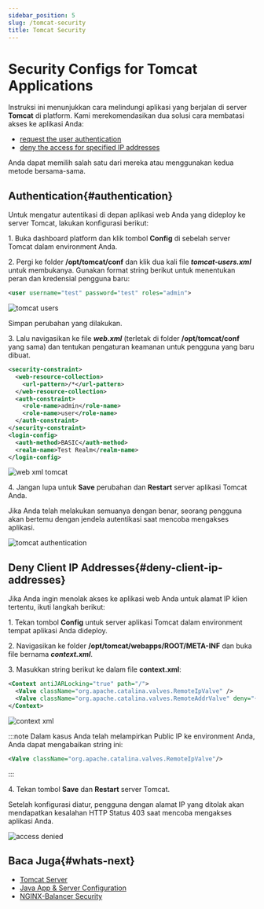 ```yaml
---
sidebar_position: 5
slug: /tomcat-security
title: Tomcat Security
---
```


# Security Configs for Tomcat Applications

Instruksi ini menunjukkan cara melindungi aplikasi yang berjalan di server **Tomcat** di platform. Kami merekomendasikan dua solusi cara membatasi akses ke aplikasi Anda:

  * [request the user authentication](<https://docs.dewacloud.com/docs/#authentication>)
  * [deny the access for specified IP addresses](<https://docs.dewacloud.com/docs/#deny-client-ip-addresses>)

Anda dapat memilih salah satu dari mereka atau menggunakan kedua metode bersama-sama.

## Authentication{#authentication}

Untuk mengatur autentikasi di depan aplikasi web Anda yang dideploy ke server Tomcat, lakukan konfigurasi berikut:

1\. Buka dashboard platform dan klik tombol **Config** di sebelah server Tomcat dalam environment Anda.

2\. Pergi ke folder **/opt/tomcat/conf** dan klik dua kali file _**tomcat-users.xml**_ untuk membukanya. Gunakan format string berikut untuk menentukan peran dan kredensial pengguna baru:

```xml
<user username="test" password="test" roles="admin">
```

![tomcat users](#)

Simpan perubahan yang dilakukan.

3\. Lalu navigasikan ke file _**web.xml**_ (terletak di folder **/opt/tomcat/conf** yang sama) dan tentukan pengaturan keamanan untuk pengguna yang baru dibuat.

```xml
<security-constraint> 
  <web-resource-collection>   
    <url-pattern>/*</url-pattern> 
  </web-resource-collection> 
  <auth-constraint>   
    <role-name>admin</role-name>   
    <role-name>user</role-name> 
  </auth-constraint> 
</security-constraint> 
<login-config> 
  <auth-method>BASIC</auth-method> 
  <realm-name>Test Realm</realm-name> 
</login-config> 
```

![web xml tomcat](#)

4\. Jangan lupa untuk **Save** perubahan dan **Restart** server aplikasi Tomcat Anda.

Jika Anda telah melakukan semuanya dengan benar, seorang pengguna akan bertemu dengan jendela autentikasi saat mencoba mengakses aplikasi.

![tomcat authentication](#)

## Deny Client IP Addresses{#deny-client-ip-addresses}

Jika Anda ingin menolak akses ke aplikasi web Anda untuk alamat IP klien tertentu, ikuti langkah berikut:

1\. Tekan tombol **Config** untuk server aplikasi Tomcat dalam environment tempat aplikasi Anda dideploy.

2\. Navigasikan ke folder **/opt/tomcat/webapps/ROOT/META-INF** dan buka file bernama _**context.xml**_.

3\. Masukkan string berikut ke dalam file **context.xml**:

```xml
<Context antiJARLocking="true" path="/">     
  <Valve className="org.apache.catalina.valves.RemoteIpValve" />     
  <Valve className="org.apache.catalina.valves.RemoteAddrValve" deny="{IP_address}" /> 
</Context> 
```

![context xml](#)

:::note 
Dalam kasus Anda telah melampirkan Public IP ke environment Anda, Anda dapat mengabaikan string ini: 
```xml
<Valve className="org.apache.catalina.valves.RemoteIpValve"/>
```
:::

4\. Tekan tombol **Save** dan **Restart** server Tomcat.

Setelah konfigurasi diatur, pengguna dengan alamat IP yang ditolak akan mendapatkan kesalahan HTTP Status 403 saat mencoba mengakses aplikasi Anda.

![access denied](#)

## Baca Juga{#whats-next}

  * [Tomcat Server](<https://docs.dewacloud.com/docs/tomcat/>)
  * [Java App & Server Configuration](<https://docs.dewacloud.com/docs/java-application-server-config/>)
  * [NGINX-Balancer Security](<https://docs.dewacloud.com/docs/nginx-balancer-security/>)